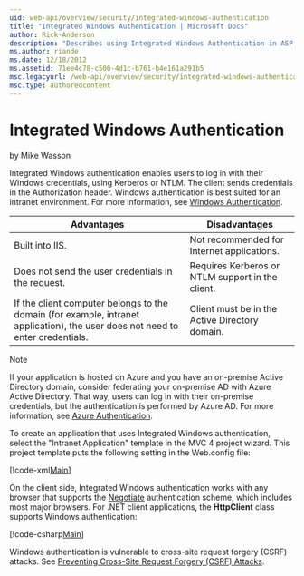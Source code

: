 ```yaml
---
uid: web-api/overview/security/integrated-windows-authentication
title: "Integrated Windows Authentication | Microsoft Docs"
author: Rick-Anderson
description: "Describes using Integrated Windows Authentication in ASP.NET Web API."
ms.author: riande
ms.date: 12/18/2012
ms.assetid: 71ee4c78-c500-4d1c-b761-b4e161a291b5
msc.legacyurl: /web-api/overview/security/integrated-windows-authentication
msc.type: authoredcontent
---
```

# Integrated Windows Authentication

by Mike Wasson

Integrated Windows authentication enables users to log in with their Windows credentials, using Kerberos or NTLM. The client sends credentials in the Authorization header. Windows authentication is best suited for an intranet environment. For more information, see [Windows Authentication](https://www.iis.net/configreference/system.webserver/security/authentication/windowsauthentication).

| Advantages | Disadvantages |
| --- | --- |
| Built into IIS. | Not recommended for Internet applications. | 
| Does not send the user credentials in the request. | Requires Kerberos or NTLM support in the client. |
| If the client computer belongs to the domain (for example, intranet application), the user does not need to enter credentials. | Client must be in the Active Directory domain. |

> [!NOTE]
> If your application is hosted on Azure and you have an on-premise Active Directory domain, consider federating your on-premise AD with Azure Active Directory. That way, users can log in with their on-premise credentials, but the authentication is performed by Azure AD. For more information, see [Azure Authentication](../../../visual-studio/overview/2012/windows-azure-authentication.md).

To create an application that uses Integrated Windows authentication, select the "Intranet Application" template in the MVC 4 project wizard. This project template puts the following setting in the Web.config file:

[!code-xml[Main](integrated-windows-authentication/samples/sample1.xml)]

On the client side, Integrated Windows authentication works with any browser that supports the [Negotiate](http://www.ietf.org/rfc/rfc4559.txt) authentication scheme, which includes most major browsers. For .NET client applications, the **HttpClient** class supports Windows authentication:

[!code-csharp[Main](integrated-windows-authentication/samples/sample2.cs)]

Windows authentication is vulnerable to cross-site request forgery (CSRF) attacks. See [Preventing Cross-Site Request Forgery (CSRF) Attacks](preventing-cross-site-request-forgery-csrf-attacks.md).
